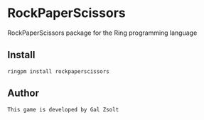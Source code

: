 # RockPaperScissors

RockPaperScissors package for the Ring programming language

## Install

	ringpm install rockpaperscissors

## Author

	This game is developed by Gal Zsolt